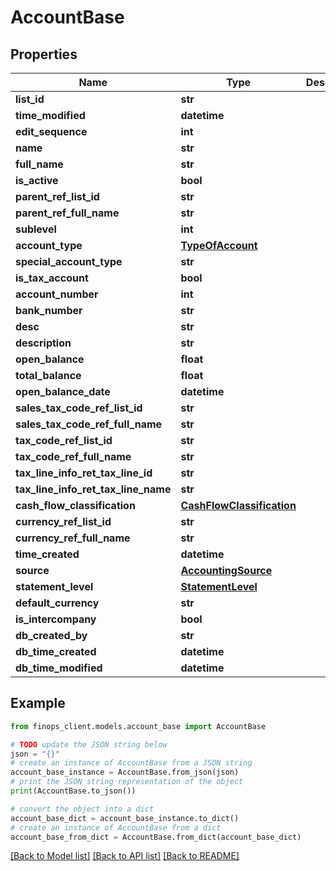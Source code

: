 # AccountBase


## Properties

Name | Type | Description | Notes
------------ | ------------- | ------------- | -------------
**list_id** | **str** |  | [optional] 
**time_modified** | **datetime** |  | [optional] 
**edit_sequence** | **int** |  | [optional] 
**name** | **str** |  | [optional] 
**full_name** | **str** |  | [optional] 
**is_active** | **bool** |  | [optional] 
**parent_ref_list_id** | **str** |  | [optional] 
**parent_ref_full_name** | **str** |  | [optional] 
**sublevel** | **int** |  | [optional] 
**account_type** | [**TypeOfAccount**](TypeOfAccount.md) |  | [optional] 
**special_account_type** | **str** |  | [optional] 
**is_tax_account** | **bool** |  | [optional] 
**account_number** | **int** |  | [optional] 
**bank_number** | **str** |  | [optional] 
**desc** | **str** |  | [optional] 
**description** | **str** |  | [optional] 
**open_balance** | **float** |  | [optional] 
**total_balance** | **float** |  | [optional] 
**open_balance_date** | **datetime** |  | [optional] 
**sales_tax_code_ref_list_id** | **str** |  | [optional] 
**sales_tax_code_ref_full_name** | **str** |  | [optional] 
**tax_code_ref_list_id** | **str** |  | [optional] 
**tax_code_ref_full_name** | **str** |  | [optional] 
**tax_line_info_ret_tax_line_id** | **str** |  | [optional] 
**tax_line_info_ret_tax_line_name** | **str** |  | [optional] 
**cash_flow_classification** | [**CashFlowClassification**](CashFlowClassification.md) |  | [optional] 
**currency_ref_list_id** | **str** |  | [optional] 
**currency_ref_full_name** | **str** |  | [optional] 
**time_created** | **datetime** |  | [optional] 
**source** | [**AccountingSource**](AccountingSource.md) |  | [optional] 
**statement_level** | [**StatementLevel**](StatementLevel.md) |  | [optional] 
**default_currency** | **str** |  | [optional] 
**is_intercompany** | **bool** |  | [optional] 
**db_created_by** | **str** |  | [optional] 
**db_time_created** | **datetime** |  | [optional] 
**db_time_modified** | **datetime** |  | [optional] 

## Example

```python
from finops_client.models.account_base import AccountBase

# TODO update the JSON string below
json = "{}"
# create an instance of AccountBase from a JSON string
account_base_instance = AccountBase.from_json(json)
# print the JSON string representation of the object
print(AccountBase.to_json())

# convert the object into a dict
account_base_dict = account_base_instance.to_dict()
# create an instance of AccountBase from a dict
account_base_from_dict = AccountBase.from_dict(account_base_dict)
```
[[Back to Model list]](../README.md#documentation-for-models) [[Back to API list]](../README.md#documentation-for-api-endpoints) [[Back to README]](../README.md)


